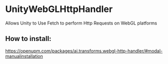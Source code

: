 # UnityWebGLHttpHandler
Allows Unity to Use Fetch to perform Http Requests on WebGL platforms


## How to install:

https://openupm.com/packages/ai.transforms.webgl-http-handler/#modal-manualinstallation
